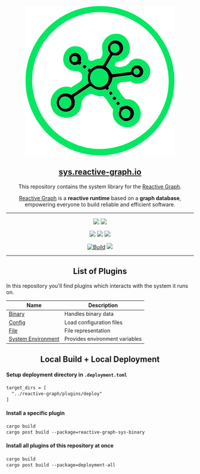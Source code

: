 <div align="center">
  <a href="https://www,reactive-graph.io/"><img src="https://raw.githubusercontent.com/reactive-graph/design/main/public/logo/rendered/malachite/reactive-graph-400x400.png" alt="Reactive Graph"></a>
</div>

<h2 align="center">
    <a href="https://sys.reactive-graph.io/">sys.reactive-graph.io</a>
</h2>

<p align="center">
This repository contains the system library for the <a href="https://github.com/reactive-graph/reactive-graph">Reactive Graph</a>.
</p>

<p align="center">
  <a href="https://github.com/reactive-graph/reactive-graph">Reactive Graph</a> is a <b>reactive runtime</b> based on a <b>graph database</b>, empowering everyone to build reliable and efficient software.
</p>

<hr>

<div align="center" style="text-align: center">

[<img src="https://img.shields.io/badge/book-master-yellow">](https://docs.reactive-graph.io/book/)
[<img src="https://img.shields.io/badge/api-master-yellow">](https://docs.reactive-graph.io/docs/)

[<img src="https://img.shields.io/badge/Language-Rust-brightgreen">](https://www.rust-lang.org/)
[<img src="https://img.shields.io/badge/Platforms-Linux%20%26%20Windows-brightgreen">]()
[<img src="https://img.shields.io/github/license/reactive-graph/sys">](https://github.com/reactive-graph/sys/blob/main/LICENSE)

[![Build](https://github.com/reactive-graph/sys/actions/workflows/rust.yml/badge.svg)](https://github.com/reactive-graph/sys/actions/workflows/rust.yml)
[<img src="https://img.shields.io/discord/698219248954376256?logo=discord">](https://discord.com/invite/acUW8k7)

</div>

<hr>

<h2 align="center" style="text-align: center;">List of Plugins</h2>

In this repository you'll find plugins which interacts with the system it runs on.

| Name                                                         | Description                    |
|--------------------------------------------------------------|--------------------------------|
| [Binary](./plugins/binary/README.md)                         | Handles binary data            |
| [Config](./plugins/config/README.md)                         | Load configuration files       |
| [File](./plugins/file/README.md)                             | File representation            |
| [System Environment](./plugins/system-environment/README.md) | Provides environment variables |

<h2 align="center" style="text-align: center;">Local Build + Local Deployment</h2>

#### Setup deployment directory in `.deployment.toml`

```shell
target_dirs = [
  "../reactive-graph/plugins/deploy"
]
```

#### Install a specific plugin

```shell
cargo build
cargo post build --package=reactive-graph-sys-binary
```

#### Install all plugins of this repository at once

```shell
cargo build
cargo post build --package=deployment-all
```
